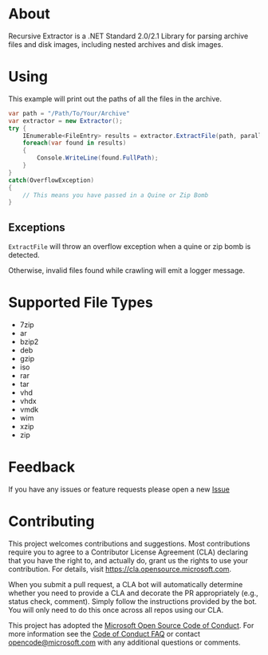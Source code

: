 # About

Recursive Extractor is a .NET Standard 2.0/2.1 Library for parsing archive files and disk images, including nested archives and disk images.

# Using
This example will print out the paths of all the files in the archive.
```csharp
var path = "/Path/To/Your/Archive"
var extractor = new Extractor();
try {
    IEnumerable<FileEntry> results = extractor.ExtractFile(path, parallel);
    foreach(var found in results)
    {
        Console.WriteLine(found.FullPath);
    }
}
catch(OverflowException)
{
    // This means you have passed in a Quine or Zip Bomb
}
```

## Exceptions

`ExtractFile` will throw an overflow exception when a quine or zip bomb is detected.

Otherwise, invalid files found while crawling will emit a logger message.

# Supported File Types
* 7zip
* ar
* bzip2
* deb
* gzip
* iso
* rar
* tar
* vhd
* vhdx
* vmdk
* wim
* xzip
* zip

# Feedback

If you have any issues or feature requests please open a new [Issue](https://github.com/microsoft/RecursiveExtractor/issues/new)

# Contributing

This project welcomes contributions and suggestions.  Most contributions require you to agree to a
Contributor License Agreement (CLA) declaring that you have the right to, and actually do, grant us
the rights to use your contribution. For details, visit https://cla.opensource.microsoft.com.

When you submit a pull request, a CLA bot will automatically determine whether you need to provide
a CLA and decorate the PR appropriately (e.g., status check, comment). Simply follow the instructions
provided by the bot. You will only need to do this once across all repos using our CLA.

This project has adopted the [Microsoft Open Source Code of Conduct](https://opensource.microsoft.com/codeofconduct/).
For more information see the [Code of Conduct FAQ](https://opensource.microsoft.com/codeofconduct/faq/) or
contact [opencode@microsoft.com](mailto:opencode@microsoft.com) with any additional questions or comments.
